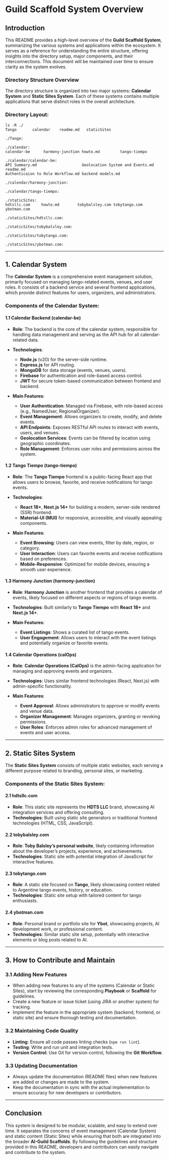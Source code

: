 # Guild Scaffold System Overview

## Introduction

This README provides a high-level overview of the **Guild Scaffold System**, summarizing the various systems and applications within the ecosystem. It serves as a reference for understanding the entire structure, offering insights into the directory setup, major components, and their interconnections. This document will be maintained over time to ensure clarity as the system evolves.

### Directory Structure Overview

The directory structure is organized into two major systems: **Calendar System** and **Static Sites System**. Each of these systems contains multiple applications that serve distinct roles in the overall architecture.

### Directory Layout:

```
ls -R ./
Tango       calendar    readme.md   staticSites

./Tango:

./calendar:
calendar-be      harmony-junction howto.md         tango-tiempo

./calendar/calendar-be:
API Summary.md                    Geolocation System and Events.md  readme.md
Authenticaion to Role Workflow.md backend models.md

./calendar/harmony-junction:

./calendar/tango-tiempo:

./staticSites:
hdtsllc.com     howto.md        tobybalsley.com tobytango.com   ybotman.com

./staticSites/hdtsllc.com:

./staticSites/tobybalsley.com:

./staticSites/tobytango.com:

./staticSites/ybotman.com:
```

---

## 1. **Calendar System**

The **Calendar System** is a comprehensive event management solution, primarily focused on managing tango-related events, venues, and user roles. It consists of a backend service and several frontend applications, which provide distinct features for users, organizers, and administrators.

### Components of the Calendar System:

#### **1.1 Calendar Backend (calendar-be)**

- **Role**: The backend is the core of the calendar system, responsible for handling data management and serving as the API hub for all calendar-related data.
- **Technologies**: 
  - **Node.js** (v20) for the server-side runtime.
  - **Express.js** for API routing.
  - **MongoDB** for data storage (events, venues, users).
  - **Firebase** for authentication and role-based access control.
  - **JWT** for secure token-based communication between frontend and backend.

- **Main Features**:
  - **User Authentication**: Managed via Firebase, with role-based access (e.g., NamedUser, RegionalOrganizer).
  - **Event Management**: Allows organizers to create, modify, and delete events.
  - **API Endpoints**: Exposes RESTful API routes to interact with events, users, and venues.
  - **Geolocation Services**: Events can be filtered by location using geographic coordinates.
  - **Role Management**: Enforces user roles and permissions across the system.

#### **1.2 Tango Tiempo (tango-tiempo)**

- **Role**: The **Tango Tiempo** frontend is a public-facing React app that allows users to browse, favorite, and receive notifications for tango events.
- **Technologies**: 
  - **React 18+**, **Next.js 14+** for building a modern, server-side rendered (SSR) frontend.
  - **Material-UI (MUI)** for responsive, accessible, and visually appealing components.

- **Main Features**:
  - **Event Browsing**: Users can view events, filter by date, region, or category.
  - **User Interaction**: Users can favorite events and receive notifications based on preferences.
  - **Mobile-Responsive**: Optimized for mobile devices, ensuring a smooth user experience.

#### **1.3 Harmony Junction (harmony-junction)**

- **Role**: **Harmony Junction** is another frontend that provides a calendar of events, likely focused on different aspects or regions of tango events.
- **Technologies**: Built similarly to **Tango Tiempo** with **React 18+** and **Next.js 14+**.

- **Main Features**:
  - **Event Listings**: Shows a curated list of tango events.
  - **User Engagement**: Allows users to interact with the event listings and potentially organize or favorite events.

#### **1.4 Calendar Operations (calOps)**

- **Role**: **Calendar Operations (CalOps)** is the admin-facing application for managing and approving events and organizers.
- **Technologies**: Uses similar frontend technologies (React, Next.js) with admin-specific functionality.

- **Main Features**:
  - **Event Approval**: Allows administrators to approve or modify events and venue data.
  - **Organizer Management**: Manages organizers, granting or revoking permissions.
  - **User Roles**: Enforces admin roles for advanced management of events and user access.

---

## 2. **Static Sites System**

The **Static Sites System** consists of multiple static websites, each serving a different purpose related to branding, personal sites, or marketing.

### Components of the Static Sites System:

#### **2.1 hdtsllc.com**

- **Role**: This static site represents the **HDTS LLC** brand, showcasing AI integration services and offering consulting.
- **Technologies**: Built using static site generators or traditional frontend technologies (HTML, CSS, JavaScript).

#### **2.2 tobybalsley.com**

- **Role**: **Toby Balsley’s personal website**, likely containing information about the developer’s projects, experience, and achievements.
- **Technologies**: Static site with potential integration of JavaScript for interactive features.

#### **2.3 tobytango.com**

- **Role**: A static site focused on **Tango**, likely showcasing content related to Argentine tango events, history, or education.
- **Technologies**: Static site setup with tailored content for tango enthusiasts.

#### **2.4 ybotman.com**

- **Role**: Personal brand or portfolio site for **Ybot**, showcasing projects, AI development work, or professional content.
- **Technologies**: Similar static site setup, potentially with interactive elements or blog posts related to AI.

---

## 3. **How to Contribute and Maintain**

### 3.1 **Adding New Features**

- When adding new features to any of the systems (Calendar or Static Sites), start by reviewing the corresponding **Playbook** or **Scaffold** for guidelines.
- Create a new feature or issue ticket (using JIRA or another system) for tracking.
- Implement the feature in the appropriate system (backend, frontend, or static site) and ensure thorough testing and documentation.

### 3.2 **Maintaining Code Quality**

- **Linting**: Ensure all code passes linting checks (`npm run lint`).
- **Testing**: Write and run unit and integration tests.
- **Version Control**: Use Git for version control, following the **Git Workflow**.

### 3.3 **Updating Documentation**

- Always update the documentation (README files) when new features are added or changes are made to the system.
- Keep the documentation in sync with the actual implementation to ensure accuracy for new developers or contributors.

---

## Conclusion

This system is designed to be modular, scalable, and easy to extend over time. It separates the concerns of event management (Calendar System) and static content (Static Sites) while ensuring that both are integrated into the broader **AI-Guild Scaffolds**. By following the guidelines and structure provided in this README, developers and contributors can easily navigate and contribute to the system.
